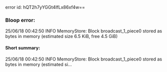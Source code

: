 error id: hQT2h7yYGGt4IfLx86xf4w==
### Bloop error:

25/06/18 00:42:50 INFO MemoryStore: Block broadcast_1_piece0 stored as bytes in memory (estimated size 6.5 KiB, free 4.5 GiB)
#### Short summary: 

25/06/18 00:42:50 INFO MemoryStore: Block broadcast_1_piece0 stored as bytes in memory (estimated si...